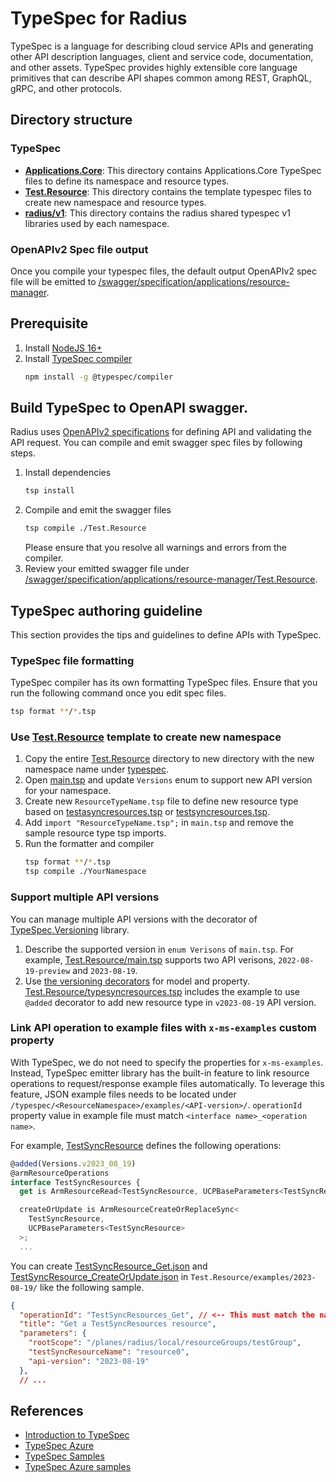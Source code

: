 # TypeSpec for Radius

TypeSpec is a language for describing cloud service APIs and generating other API description languages, client and service code, documentation, and other assets. TypeSpec provides highly extensible core language primitives that can describe API shapes common among REST, GraphQL, gRPC, and other protocols.

## Directory structure

### TypeSpec

* **[Applications.Core](./Applications.Core/)**: This directory contains Applications.Core TypeSpec files to define its namespace and resource types.
* **[Test.Resource](./Test.Resource/)**: This directory contains the template typespec files to create new namespace and resource types.
* **[radius/v1](./radius/v1/)**: This directory contains the radius shared typespec v1 libraries used by each namespace.

### OpenAPIv2 Spec file output

Once you compile your typespec files, the default output OpenAPIv2 spec file will be emitted to [/swagger/specification/applications/resource-manager](../swagger/specification/swagger/specification/applications/resource-manager).

## Prerequisite

1. Install [NodeJS 16+](https://nodejs.org/en/download)
1. Install [TypeSpec compiler](https://microsoft.github.io/typespec/introduction/installation)
    ```bash
    npm install -g @typespec/compiler
    ```

## Build TypeSpec to OpenAPI swagger.

Radius uses [OpenAPIv2 specifications](../swagger/) for defining API and validating the API request. You can compile and emit swagger spec files by following steps.

1. Install dependencies
   ```bash
   tsp install
   ```
1. Compile and emit the swagger files
   ```bash
   tsp compile ./Test.Resource
   ```
   Please ensure that you resolve all warnings and errors from the compiler.
1. Review your emitted swagger file under [/swagger/specification/applications/resource-manager/Test.Resource](../swagger/specification/applications/resource-manager/Test.Resource).


## TypeSpec authoring guideline

This section provides the tips and guidelines to define APIs with TypeSpec.

### TypeSpec file formatting

TypeSpec compiler has its own formatting TypeSpec files. Ensure that you run the following command once you edit spec files.

```bash
tsp format **/*.tsp
```

### Use [Test.Resource](./Test.Resource/) template to create new namespace

1. Copy the entire [Test.Resource](./Test.Resource/) directory to new directory with the new namespace name under [typespec](./).
1. Open [main.tsp](./Test.Resource/main.tsp) and update `Versions` enum to support new API version for your namespace.
1. Create new `ResourceTypeName.tsp` file to define new resource type based on [testasyncresources.tsp](./Test.Resource/testasyncresources.tsp) or [testsyncresources.tsp](./Test.Resource/testsyncresources.tsp).
1. Add `import "ResourceTypeName.tsp";` in `main.tsp` and remove the sample resource type tsp imports.
1. Run the formatter and compiler
   ```bash
   tsp format **/*.tsp
   tsp compile ./YourNamespace
   ```

### Support multiple API versions

You can manage multiple API versions with the decorator of [TypeSpec.Versioning](https://microsoft.github.io/typespec/standard-library/versioning/reference) library.

1. Describe the supported version in `enum Verisons` of `main.tsp`. For example, [Test.Resource/main.tsp](./Test.Resource/main.tsp) supports two API verisons, `2022-08-19-preview` and `2023-08-19`.
1. Use [the versioning decorators](https://microsoft.github.io/typespec/standard-library/versioning/reference#decorators) for model and property. [Test.Resource/typesyncresources.tsp](./Test.Resource/testsyncresources.tsp) includes the example to use `@added` decorator to add new resource type in `v2023-08-19` API version.

### Link API operation to example files with `x-ms-examples` custom property

With TypeSpec, we do not need to specify the properties for `x-ms-examples`. Instead, TypeSpec emitter library has the built-in feature to link resource operations to request/response example files automatically. To leverage this feature, JSON example files needs to be located under 
`/typespec/<ResourceNamespace>/examples/<API-version>/`. `operationId` property value in example file must match `<interface name>_<operation name>`.

For example, [TestSyncResource](./Test.Resource/testsyncresources.tsp) defines the following operations:

```ts
@added(Versions.v2023_08_19)
@armResourceOperations
interface TestSyncResources {
  get is ArmResourceRead<TestSyncResource, UCPBaseParameters<TestSyncResource>>;

  createOrUpdate is ArmResourceCreateOrReplaceSync<
    TestSyncResource,
    UCPBaseParameters<TestSyncResource>
  >;
  ...
```

You can create [TestSyncResource_Get.json](./Test.Resource/examples/2023-08-19/TestSyncResource_Get.json) and [TestSyncResource_CreateOrUpdate.json](./Test.Resource/examples/2023-08-19/TestSyncResource_CreateOrUpdate.json) in `Test.Resource/examples/2023-08-19/` like the following sample.

```json
{
  "operationId": "TestSyncResources_Get", // <-- This must match the name convention - "<interface name>_<operation name>".
  "title": "Get a TestSyncResources resource",
  "parameters": {
    "rootScope": "/planes/radius/local/resourceGroups/testGroup",
    "testSyncResourceName": "resource0",
    "api-version": "2023-08-19"
  },
  // ...
```

## References

* [Introduction to TypeSpec](https://microsoft.github.io/typespec/)
* [TypeSpec Azure](https://azure.github.io/typespec-azure/)
* [TypeSpec Samples](https://github.com/microsoft/typespec/tree/main/packages/samples)
* [TypeSpec Azure samples](https://github.com/Azure/typespec-azure/tree/main/packages/samples/specs/resource-manager)